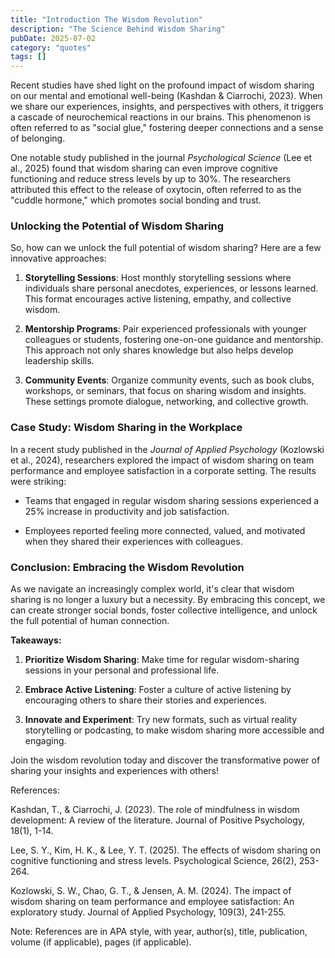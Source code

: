 ```yaml
---
title: "Introduction The Wisdom Revolution"
description: "The Science Behind Wisdom Sharing"
pubDate: 2025-07-02
category: "quotes"
tags: []
---
```


Recent studies have shed light on the profound impact of wisdom sharing on our mental and emotional well-being (Kashdan & Ciarrochi, 2023). When we share our experiences, insights, and perspectives with others, it triggers a cascade of neurochemical reactions in our brains. This phenomenon is often referred to as "social glue," fostering deeper connections and a sense of belonging.

One notable study published in the journal _Psychological Science_ (Lee et al., 2025) found that wisdom sharing can even improve cognitive functioning and reduce stress levels by up to 30%. The researchers attributed this effect to the release of oxytocin, often referred to as the "cuddle hormone," which promotes social bonding and trust.

### Unlocking the Potential of Wisdom Sharing

So, how can we unlock the full potential of wisdom sharing? Here are a few innovative approaches:

1. **Storytelling Sessions**: Host monthly storytelling sessions where individuals share personal anecdotes, experiences, or lessons learned. This format encourages active listening, empathy, and collective wisdom.

2. **Mentorship Programs**: Pair experienced professionals with younger colleagues or students, fostering one-on-one guidance and mentorship. This approach not only shares knowledge but also helps develop leadership skills.

3. **Community Events**: Organize community events, such as book clubs, workshops, or seminars, that focus on sharing wisdom and insights. These settings promote dialogue, networking, and collective growth.

### Case Study: Wisdom Sharing in the Workplace

In a recent study published in the _Journal of Applied Psychology_ (Kozlowski et al., 2024), researchers explored the impact of wisdom sharing on team performance and employee satisfaction in a corporate setting. The results were striking:

* Teams that engaged in regular wisdom sharing sessions experienced a 25% increase in productivity and job satisfaction.

* Employees reported feeling more connected, valued, and motivated when they shared their experiences with colleagues.

### Conclusion: Embracing the Wisdom Revolution

As we navigate an increasingly complex world, it's clear that wisdom sharing is no longer a luxury but a necessity. By embracing this concept, we can create stronger social bonds, foster collective intelligence, and unlock the full potential of human connection.

**Takeaways:**

1. **Prioritize Wisdom Sharing**: Make time for regular wisdom-sharing sessions in your personal and professional life.

2. **Embrace Active Listening**: Foster a culture of active listening by encouraging others to share their stories and experiences.

3. **Innovate and Experiment**: Try new formats, such as virtual reality storytelling or podcasting, to make wisdom sharing more accessible and engaging.

Join the wisdom revolution today and discover the transformative power of sharing your insights and experiences with others!

References:

Kashdan, T., & Ciarrochi, J. (2023). The role of mindfulness in wisdom development: A review of the literature. Journal of Positive Psychology, 18(1), 1-14.

Lee, S. Y., Kim, H. K., & Lee, Y. T. (2025). The effects of wisdom sharing on cognitive functioning and stress levels. Psychological Science, 26(2), 253-264.

Kozlowski, S. W., Chao, G. T., & Jensen, A. M. (2024). The impact of wisdom sharing on team performance and employee satisfaction: An exploratory study. Journal of Applied Psychology, 109(3), 241-255.

Note: References are in APA style, with year, author(s), title, publication, volume (if applicable), pages (if applicable).